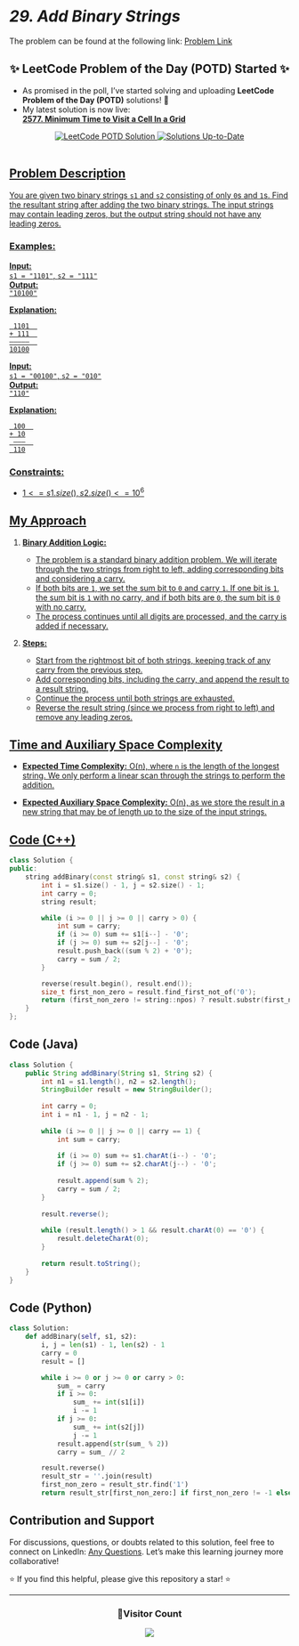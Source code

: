 # *29. Add Binary Strings* 

The problem can be found at the following link: [Problem Link](https://www.geeksforgeeks.org/problems/add-binary-strings3805/1)

<div align="center">
  <h2>✨ LeetCode Problem of the Day (POTD) Started ✨</h2>
</div>

- As promised in the poll, I’ve started solving and uploading **LeetCode Problem of the Day (POTD)** solutions! 🎯  
- My latest solution is now live:  
  **[2577. Minimum Time to Visit a Cell In a Grid](https://github.com/Hunterdii/Leetcode-POTD/blob/main/November%202024%20Leetcode%20Solution/2577.Minimum%20Time%20to%20Visit%20a%20Cell%20In%20a%20Grid.md)**  

<div align="center">
  <a href="https://github.com/Hunterdii/Leetcode-POTD/blob/main/November%202024%20Leetcode%20Solution/2577.Minimum%20Time%20to%20Visit%20a%20Cell%20In%20a%20Grid.md">
    <img src="https://img.shields.io/badge/LeetCode%20POTD-Solution%20Live-brightgreen?style=for-the-badge&logo=leetcode" alt="LeetCode POTD Solution" />
  </a>
  <a href="https://github.com/Hunterdii/Leetcode-POTD/blob/main/November%202024%20Leetcode%20Solution/2577.Minimum%20Time%20to%20Visit%20a%20Cell%20In%20a%20Grid.md">
  <img src="https://img.shields.io/badge/Solutions-Up%20to%20Date-blue?style=for-the-badge" alt="Solutions Up-to-Date" />
</div>

<br/>

## Problem Description

You are given two binary strings `s1` and `s2` consisting of only `0`s and `1`s. Find the resultant string after adding the two binary strings. The input strings may contain leading zeros, but the output string should not have any leading zeros.

### Examples:

**Input:**  
`s1 = "1101"`, `s2 = "111"`  
**Output:**  
`"10100"`

**Explanation:**  
```
 1101  
+ 111  
—————  
10100
```
**Input:**  
`s1 = "00100"`, `s2 = "010"`  
**Output:**  
`"110"`

**Explanation:**  
```
 100  
+ 10
 ———  
 110
```

### Constraints:
- $`1 <= s1.size(), s2.size() <= 10^6`$

## My Approach

1. **Binary Addition Logic:**  
   - The problem is a standard binary addition problem. We will iterate through the two strings from right to left, adding corresponding bits and considering a carry.
   - If both bits are `1`, we set the sum bit to `0` and carry `1`. If one bit is `1`, the sum bit is `1` with no carry, and if both bits are `0`, the sum bit is `0` with no carry.
   - The process continues until all digits are processed, and the carry is added if necessary.

2. **Steps:**  
   - Start from the rightmost bit of both strings, keeping track of any carry from the previous step.
   - Add corresponding bits, including the carry, and append the result to a result string.
   - Continue the process until both strings are exhausted.
   - Reverse the result string (since we process from right to left) and remove any leading zeros.
  
## Time and Auxiliary Space Complexity

- **Expected Time Complexity:** O(n), where `n` is the length of the longest string. We only perform a linear scan through the strings to perform the addition.
  
- **Expected Auxiliary Space Complexity:** O(n), as we store the result in a new string that may be of length up to the size of the input strings.

## Code (C++)

```cpp
class Solution {
public:
    string addBinary(const string& s1, const string& s2) {
        int i = s1.size() - 1, j = s2.size() - 1;
        int carry = 0;
        string result;

        while (i >= 0 || j >= 0 || carry > 0) {
            int sum = carry;
            if (i >= 0) sum += s1[i--] - '0';
            if (j >= 0) sum += s2[j--] - '0';
            result.push_back((sum % 2) + '0');
            carry = sum / 2;
        }

        reverse(result.begin(), result.end());
        size_t first_non_zero = result.find_first_not_of('0');
        return (first_non_zero != string::npos) ? result.substr(first_non_zero) : "0";
    }
};
```

## Code (Java)

```java
class Solution {
    public String addBinary(String s1, String s2) {
        int n1 = s1.length(), n2 = s2.length();
        StringBuilder result = new StringBuilder();
        
        int carry = 0;
        int i = n1 - 1, j = n2 - 1;
        
        while (i >= 0 || j >= 0 || carry == 1) {
            int sum = carry;
            
            if (i >= 0) sum += s1.charAt(i--) - '0';  
            if (j >= 0) sum += s2.charAt(j--) - '0';  
            
            result.append(sum % 2);  
            carry = sum / 2;         
        }
        
        result.reverse();
        
        while (result.length() > 1 && result.charAt(0) == '0') {
            result.deleteCharAt(0);
        }
        
        return result.toString();
    }
}
```

## Code (Python)

```python
class Solution:
    def addBinary(self, s1, s2):
        i, j = len(s1) - 1, len(s2) - 1
        carry = 0
        result = []

        while i >= 0 or j >= 0 or carry > 0:
            sum_ = carry
            if i >= 0:
                sum_ += int(s1[i])
                i -= 1
            if j >= 0:
                sum_ += int(s2[j])
                j -= 1
            result.append(str(sum_ % 2))
            carry = sum_ // 2

        result.reverse()
        result_str = ''.join(result)
        first_non_zero = result_str.find('1')
        return result_str[first_non_zero:] if first_non_zero != -1 else "0"
```

## Contribution and Support

For discussions, questions, or doubts related to this solution, feel free to connect on LinkedIn: [Any Questions](https://www.linkedin.com/in/het-patel-8b110525a/). Let’s make this learning journey more collaborative!

⭐ If you find this helpful, please give this repository a star! ⭐

---

<div align="center">
  <h3><b>📍Visitor Count</b></h3>
</div>

<p align="center">
  <img src="https://profile-counter.glitch.me/Hunterdii/count.svg" />
</p>
